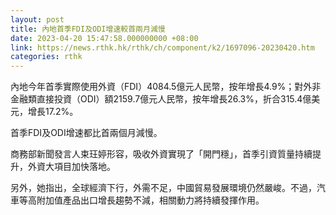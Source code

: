 ```yaml
---
layout: post
title: 內地首季FDI及ODI增速較首兩月減慢
date: 2023-04-20 15:47:58.000000000 +08:00
link: https://news.rthk.hk/rthk/ch/component/k2/1697096-20230420.htm
categories: rthk
---
```


內地今年首季實際使用外資（FDI）4084.5億元人民幣，按年增長4.9%；對外非金融類直接投資（ODI）額2159.7億元人民幣，按年增長26.3%，折合315.4億美元，增長17.2%。

首季FDI及ODI增速都比首兩個月減慢。

商務部新聞發言人束玨婷形容，吸收外資實現了「開門穩」，首季引資質量持續提升，外資大項目加快落地。

另外，她指出，全球經濟下行，外需不足，中國貿易發展環境仍然嚴峻。不過，汽車等高附加值產品出口增長趨勢不減，相關動力將持續發揮作用。
